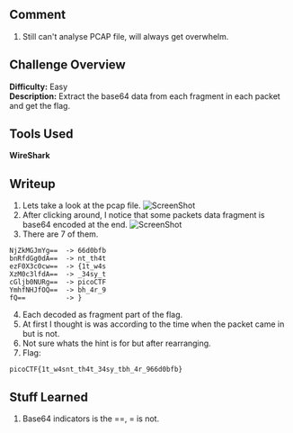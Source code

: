 ## Comment  
1. Still can't analyse PCAP file, will always get overwhelm.  
 

## Challenge Overview  
**Difficulty:** Easy  
**Description:** Extract the base64 data from each fragment in each packet and get the flag.  
## Tools Used  
**WireShark**  

## Writeup  
1. Lets take a look at the pcap file.
![ScreenShot](https://imgur.com/2DPxhmj.png)
2. After clicking around, I notice that some packets data fragment is base64 encoded at the end.
![ScreenShot](https://imgur.com/qOdNEEv.png)
3. There are 7 of them.
```
NjZkMGJmYg==  -> 66d0bfb
bnRfdGg0dA==  -> nt_th4t
ezF0X3c0cw==  -> {1t_w4s
XzM0c3lfdA==  -> _34sy_t
cGljb0NURg==  -> picoCTF
YmhfNHJfOQ==  -> bh_4r_9
fQ==          -> }
```
4. Each decoded as fragment part of the flag.
5. At first I thought is was according to the time when the packet came in but is not.
6. Not sure whats the hint is for but after rearranging.
7. Flag:
```
picoCTF{1t_w4snt_th4t_34sy_tbh_4r_966d0bfb}
```

## Stuff Learned  
1. Base64 indicators is the ==, = is not.  


